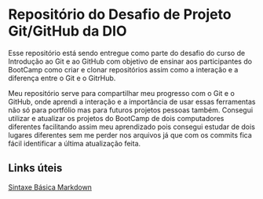 # Repositório do Desafio de Projeto Git/GitHub da DIO

Esse repositório está sendo entregue como parte do desafio do curso de Introdução ao Git e ao GitHub com objetivo de ensinar aos participantes do BootCamp como criar e clonar repositórios assim como a interação e a diferença entre o Git e o GitrHub.

Meu repositório serve para compartilhar meu progresso com o Git e o GitHub, onde aprendi a interação e a importância de usar essas ferramentas não só para portfólio mas para futuros projetos pessoas também. Consegui utilizar e atualizar os projetos do BootCamp de dois computadores diferentes facilitando assim meu aprendizado pois consegui estudar de dois lugares diferentes sem me perder nos arquivos já que com os commits fica fácil identificar a última atualização feita. 

## Links úteis
[Sintaxe Básica Markdown](https://www.markdownguide.org/basic-syntax/)
